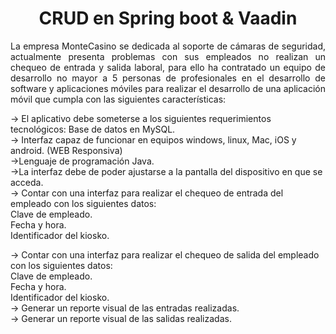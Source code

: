 <h1 align="center">CRUD en Spring boot & Vaadin</h1>

<p align="left" style="text-align: justify;"> 
La empresa MonteCasino se dedicada al soporte de cámaras de seguridad, actualmente presenta problemas con sus empleados no  realizan un chequeo de entrada y salida laboral, para ello ha contratado un equipo de desarrollo no mayor a 5 personas de profesionales en el desarrollo de software y aplicaciones móviles para realizar el desarrollo de una aplicación móvil que cumpla con las siguientes características:
</p>

-> El aplicativo debe someterse a los siguientes requerimientos tecnológicos: Base de datos en MySQL.<br>
-> Interfaz capaz de funcionar en equipos windows, linux, Mac, iOS y android. (WEB Responsiva)<br>
->Lenguaje de programación Java.<br>
->La interfaz debe de poder ajustarse a la pantalla del dispositivo en que se acceda.<br>
-> Contar con una interfaz para realizar el chequeo de entrada del empleado con los siguientes datos:<br>
Clave de empleado.<br>
Fecha y hora.<br>
Identificador del kiosko.<br>

-> Contar con una interfaz para realizar el chequeo de salida del empleado con los siguientes datos:<br>
Clave de empleado.<br>
Fecha y hora.<br>
Identificador del kiosko.<br>
-> Generar un reporte visual de las entradas realizadas.<br>
-> Generar un reporte visual de las salidas realizadas.
  
